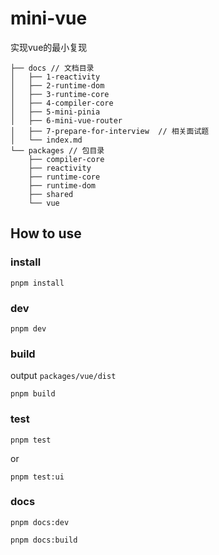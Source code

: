 # mini-vue
实现vue的最小复现

```
├── docs // 文档目录
│   ├── 1-reactivity
│   ├── 2-runtime-dom
│   ├── 3-runtime-core
│   ├── 4-compiler-core
│   ├── 5-mini-pinia
│   ├── 6-mini-vue-router
│   ├── 7-prepare-for-interview  // 相关面试题
│   └── index.md
└── packages // 包目录
    ├── compiler-core
    ├── reactivity
    ├── runtime-core
    ├── runtime-dom
    ├── shared
    └── vue
```

## How to use

### install

```
pnpm install
```

### dev

```
pnpm dev
```

### build

output `packages/vue/dist`

```
pnpm build
```

### test

```
pnpm test
```

or

```
pnpm test:ui
```

### docs

```
pnpm docs:dev

pnpm docs:build
```
